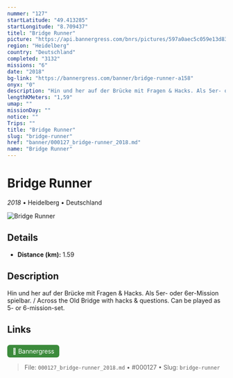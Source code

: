 ```yaml
---
nummer: "127"
startLatitude: "49.413285"
startLongitude: "8.709437"
titel: "Bridge Runner"
picture: "https://api.bannergress.com/bnrs/pictures/597a0aec5c059e13d831551ea49058b4"
region: "Heidelberg"
country: "Deutschland"
completed: "3132"
missions: "6"
date: "2018"
bg-link: "https://bannergress.com/banner/bridge-runner-a158"
onyx: "0"
description: "Hin und her auf der Brücke mit Fragen & Hacks. Als 5er- oder 6er-Mission spielbar. / Across the Old Bridge with hacks & questions. Can be played as 5- or 6-mission-set."
lengthKMeters: "1,59"
umap: ""
missionDay: ""
notice: ""
Trips: ""
title: "Bridge Runner"
slug: "bridge-runner"
href: "banner/000127_bridge-runner_2018.md"
name: "Bridge Runner"
---
```

# Bridge Runner

*2018* • Heidelberg • Deutschland

![Bridge Runner](https://api.bannergress.com/bnrs/pictures/597a0aec5c059e13d831551ea49058b4)



## Details
- **Distance (km):** 1.59






## Description
Hin und her auf der Brücke mit Fragen & Hacks. Als 5er- oder 6er-Mission spielbar. / Across the Old Bridge with hacks & questions. Can be played as 5- or 6-mission-set.



## Links
<a href="https://bannergress.com/banner/bridge-runner-a158" style="display:inline-block;margin:6px 8px 0 0;padding:6px 12px;background:#3c8b3c;color:#fff;text-decoration:none;border-radius:6px;">🔗 Bannergress</a>




> File: `000127_bridge-runner_2018.md` • #000127 • Slug: `bridge-runner`
